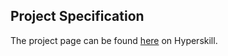 ## Project Specification

The project page can be found [here](https://hyperskill.org/projects/134?track=2) on Hyperskill.